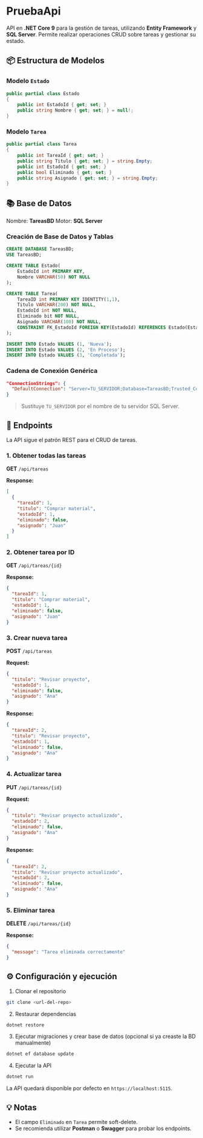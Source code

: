 # PruebaApi

API en **.NET Core 9** para la gestión de tareas, utilizando **Entity Framework** y **SQL Server**. Permite realizar operaciones CRUD sobre tareas y gestionar su estado.

## 📦 Estructura de Modelos

### Modelo `Estado`

```csharp
public partial class Estado
{
    public int EstadoId { get; set; }
    public string Nombre { get; set; } = null!;
}
```

### Modelo `Tarea`

```csharp
public partial class Tarea
{
    public int TareaId { get; set; }
    public string Titulo { get; set; } = string.Empty;
    public int EstadoId { get; set; }
    public bool Eliminado { get; set; }
    public string Asignado { get; set; } = string.Empty;
}
```

## 📚 Base de Datos

Nombre: **TareasBD**
Motor: **SQL Server**

### Creación de Base de Datos y Tablas

```sql
CREATE DATABASE TareasBD;
USE TareasBD;

CREATE TABLE Estado(
    EstadoId int PRIMARY KEY,
    Nombre VARCHAR(50) NOT NULL
);

CREATE TABLE Tarea(
    TareaID int PRIMARY KEY IDENTITY(1,1),
    Titulo VARCHAR(200) NOT NULL,
    EstadoId int NOT NULL,
    Eliminado bit NOT NULL,
    Asignado VARCHAR(100) NOT NULL,
    CONSTRAINT FK_EstadoId FOREIGN KEY(EstadoId) REFERENCES Estado(EstadoId)
);

INSERT INTO Estado VALUES (1, 'Nueva');
INSERT INTO Estado VALUES (2, 'En Proceso');
INSERT INTO Estado VALUES (3, 'Completada');
```

### Cadena de Conexión Genérica

```json
"ConnectionStrings": {
  "DefaultConnection": "Server=TU_SERVIDOR;Database=TareasBD;Trusted_Connection=True;"
}
```

> Sustituye `TU_SERVIDOR` por el nombre de tu servidor SQL Server.

## 🔄 Endpoints

La API sigue el patrón REST para el CRUD de tareas.

### 1. Obtener todas las tareas

**GET** `/api/tareas`

**Response:**

```json
[
  {
    "tareaId": 1,
    "titulo": "Comprar material",
    "estadoId": 1,
    "eliminado": false,
    "asignado": "Juan"
  }
]
```

### 2. Obtener tarea por ID

**GET** `/api/tareas/{id}`

**Response:**

```json
{
  "tareaId": 1,
  "titulo": "Comprar material",
  "estadoId": 1,
  "eliminado": false,
  "asignado": "Juan"
}
```

### 3. Crear nueva tarea

**POST** `/api/tareas`

**Request:**

```json
{
  "titulo": "Revisar proyecto",
  "estadoId": 1,
  "eliminado": false,
  "asignado": "Ana"
}
```

**Response:**

```json
{
  "tareaId": 2,
  "titulo": "Revisar proyecto",
  "estadoId": 1,
  "eliminado": false,
  "asignado": "Ana"
}
```

### 4. Actualizar tarea

**PUT** `/api/tareas/{id}`

**Request:**

```json
{
  "titulo": "Revisar proyecto actualizado",
  "estadoId": 2,
  "eliminado": false,
  "asignado": "Ana"
}
```

**Response:**

```json
{
  "tareaId": 2,
  "titulo": "Revisar proyecto actualizado",
  "estadoId": 2,
  "eliminado": false,
  "asignado": "Ana"
}
```

### 5. Eliminar tarea

**DELETE** `/api/tareas/{id}`

**Response:**

```json
{
  "message": "Tarea eliminada correctamente"
}
```

## ⚙️ Configuración y ejecución

1. Clonar el repositorio

```bash
git clone <url-del-repo>
```

2. Restaurar dependencias

```bash
dotnet restore
```

3. Ejecutar migraciones y crear base de datos (opcional si ya creaste la BD manualmente)

```bash
dotnet ef database update
```

4. Ejecutar la API

```bash
dotnet run
```

La API quedará disponible por defecto en `https://localhost:5115`.

## 💡 Notas

* El campo `Eliminado` en `Tarea` permite soft-delete.
* Se recomienda utilizar **Postman** o **Swagger** para probar los endpoints.
